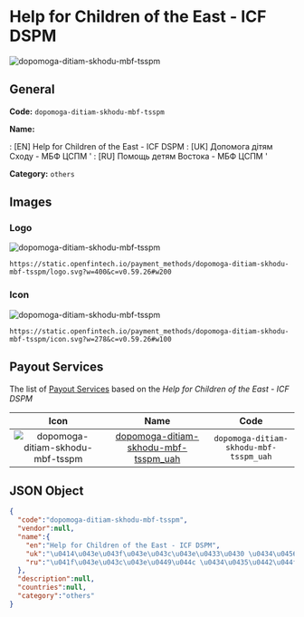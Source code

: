 
# Help for Children of the East - ICF DSPM 
![dopomoga-ditiam-skhodu-mbf-tsspm](https://static.openfintech.io/payment_methods/dopomoga-ditiam-skhodu-mbf-tsspm/logo.svg?w=400&c=v0.59.26#w200)  

## General 
**Code:** `dopomoga-ditiam-skhodu-mbf-tsspm` 
 
**Name:** 
 
:	[EN] Help for Children of the East - ICF DSPM 
:	[UK] Допомога дітям Сходу - МБФ ЦСПМ ' 
:	[RU] Помощь детям Востока - МБФ ЦСПМ ' 
 
**Category:** `others` 
 

## Images 

### Logo 
![dopomoga-ditiam-skhodu-mbf-tsspm](https://static.openfintech.io/payment_methods/dopomoga-ditiam-skhodu-mbf-tsspm/logo.svg?w=400&c=v0.59.26#w200)  

```
https://static.openfintech.io/payment_methods/dopomoga-ditiam-skhodu-mbf-tsspm/logo.svg?w=400&c=v0.59.26#w200
```  

### Icon 
![dopomoga-ditiam-skhodu-mbf-tsspm](https://static.openfintech.io/payment_methods/dopomoga-ditiam-skhodu-mbf-tsspm/icon.svg?w=278&c=v0.59.26#w100)  

```
https://static.openfintech.io/payment_methods/dopomoga-ditiam-skhodu-mbf-tsspm/icon.svg?w=278&c=v0.59.26#w100
```  

## Payout Services 
 
The list of [Payout Services](/payout-services/) based on the _Help for Children of the East - ICF DSPM_ 

|Icon|Name|Code| 
|:---:|:---:|:---:| 
|![dopomoga-ditiam-skhodu-mbf-tsspm](https://static.openfintech.io/payout_methods/dopomoga-ditiam-skhodu-mbf-tsspm/icon.png?w=278&c=v0.59.26#w40) |[dopomoga-ditiam-skhodu-mbf-tsspm_uah](/payout-services/dopomoga-ditiam-skhodu-mbf-tsspm_uah/)|`dopomoga-ditiam-skhodu-mbf-tsspm_uah`| 
 

## JSON Object 

```json
{
  "code":"dopomoga-ditiam-skhodu-mbf-tsspm",
  "vendor":null,
  "name":{
    "en":"Help for Children of the East - ICF DSPM",
    "uk":"\u0414\u043e\u043f\u043e\u043c\u043e\u0433\u0430 \u0434\u0456\u0442\u044f\u043c \u0421\u0445\u043e\u0434\u0443 - \u041c\u0411\u0424 \u0426\u0421\u041f\u041c '",
    "ru":"\u041f\u043e\u043c\u043e\u0449\u044c \u0434\u0435\u0442\u044f\u043c \u0412\u043e\u0441\u0442\u043e\u043a\u0430 - \u041c\u0411\u0424 \u0426\u0421\u041f\u041c '"
  },
  "description":null,
  "countries":null,
  "category":"others"
}
```  
